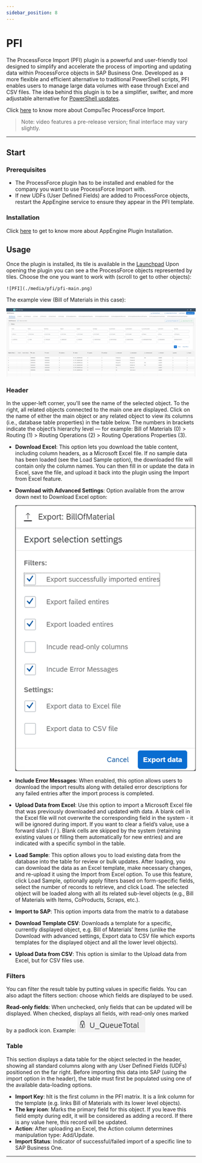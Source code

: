 ```yaml
---
sidebar_position: 8
---
```


# PFI

The ProcessForce Import (PFI) plugin is a powerful and user-friendly tool designed to simplify and accelerate the process of importing and updating data within ProcessForce objects in SAP Business One. Developed as a more flexible and efficient alternative to traditional PowerShell scripts, PFI enables users to manage large data volumes with ease through Excel and CSV files. The idea behind this plugin is to be a simplifier, swifter, and more adjustable alternative for [PowerShell updates](/docs/processforce/developer-guide/data-import/overview/).

Click [here](https://www.youtube.com/watch?v=MSreLSZC8DU) to know more about CompuTec ProcessForce Import.

>Note: video features a pre-release version; final interface may vary slightly.

---

## Start

### Prerequisites

- The ProcessForce plugin has to be installed and enabled for the company you want to use ProcessForce Import with.
- If new UDFs (User Defined Fields) are added to ProcessForce objects, restart the AppEngine service to ensure they appear in the PFI template.

### Installation

Click [here](../administrators-guide/configuration-and-administration/overview.md#plugins) to get to know more about AppEngine Plugin Installation.

## Usage

Once the plugin is installed, its tile is available in the [Launchpad](/docs/appengine/appengine-users-guide/launchpad/) Upon opening the plugin you can see a the ProcessForce objects represented by tiles. Choose the one you want to work with (scroll to get to other objects):

    ![PFI](./media/pfi/pfi-main.png)

The example view (Bill of Materials in this case):

![PFI](./media/pfi/pfi-bill-of-materials.png)

### Header

In the upper-left corner, you'll see the name of the selected object. To the right, all related objects connected to the main one are displayed. Click on the name of either the main object or any related object to view its columns (i.e., database table properties) in the table below. The numbers in brackets indicate the object’s hierarchy level — for example: Bill of Materials (0) > Routing (1) > Routing Operations (2) > Routing Operations Properties (3).

- **Download Excel**: This option lets you download the table content, including column headers, as a Microsoft Excel file. If no sample data has been loaded (see the Load Sample option), the downloaded file will contain only the column names. You can then fill in or update the data in Excel, save the file, and upload it back into the plugin using the Import from Excel feature.
- **Download with Advanced Settings**: Option available from the arrow down next to Download Excel option:

    ![PFI](./media/pfi/pfi-advanced-download.png)

- **Include Error Messages**: When enabled, this option allows users to download the import results along with detailed error descriptions for any failed entries after the import process is completed.
- **Upload Data from Excel**: Use this option to import a Microsoft Excel file that was previously downloaded and updated with data. A blank cell in the Excel file will not overwrite the corresponding field in the system - it will be ignored during import. If you want to clear a field’s value, use a forward slash ( / ). Blank cells are skipped by the system (retaining existing values or filling them automatically for new entries) and are indicated with a specific symbol in the table.
- **Load Sample**: This option allows you to load existing data from the database into the table for review or bulk updates. After loading, you can download the data as an Excel template, make necessary changes, and re-upload it using the Import from Excel option. To use this feature, click Load Sample, optionally apply filters based on form-specific fields, select the number of records to retrieve, and click Load. The selected object will be loaded along with all its related sub-level objects (e.g., Bill of Materials with Items, CoProducts, Scraps, etc.).
- **Import to SAP**: This option imports data from the matrix to a database
- **Download Template CSV**: Downloads a template for a specific, currently displayed object, e.g. Bill of Materials' Items (unlike the Download with advanced settings, Export data to CSV file which exports templates for the displayed object and all the lower level objects).
- **Upload Data from CSV**: This option is similar to the Upload data from Excel, but for CSV files use.

### Filters

You can filter the result table by putting values in specific fields. You can also adapt the filters section: choose which fields are displayed to be used.

**Read-only fields**: When unchecked, only fields that can be updated will be displayed. When checked, displays all fields, with read-only ones marked by a padlock icon. Example: ![PFI](./media/pfi/pfi-padlock.png)

### Table

This section displays a data table for the object selected in the header, showing all standard columns along with any User Defined Fields (UDFs) positioned on the far right. Before importing this data into SAP (using the import option in the header), the table must first be populated using one of the available data-loading options.

- **Import Key**: hIt is the first column in the PFI matrix. It is a link column for the template (e.g. links Bill of Materials with its lower level objects).
- **The key icon**: Marks the primary field for this object. If you leave this field empty during edit, it will be considered as adding a record. If there is any value here, this record will be updated.
- **Action**: After uploading an Excel, the Action column determines manipulation type: Add/Update.
- **Import Status**: Indicator of successful/failed import of a specific line to SAP Business One.

---
